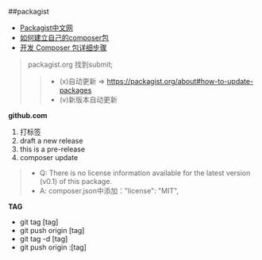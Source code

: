 ##packagist
* [Packagist中文网](http://packagist.p2hp.com/)
* [如何建立自己的composer包](https://www.jianshu.com/p/280acb6b0b22)
* [开发 Composer 包详细步骤](https://segmentfault.com/a/1190000013947602?utm_source=tag-newest "composer init 命令")

> packagist.org 找到submit;
 >> - (x)自动更新 => https://packagist.org/about#how-to-update-packages
 >> - (v)新版本自动更新

__github.com__
1. 打标签
2. draft a new release
3. this is a pre-release
4. composer update

> + Q: There is no license information available for the latest version (v0.1) of this package.
> + A: composer.json中添加："license": "MIT",

__TAG__
+ git tag [tag]
+ git push origin [tag]
+ git tag -d [tag]
+ git push origin :[tag]
